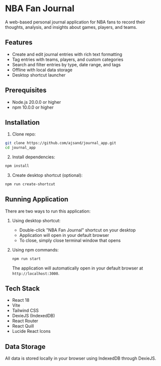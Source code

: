 # NBA Fan Journal

A web-based personal journal application for NBA fans to record their thoughts, analysis, and insights about games, players, and teams.

## Features

- Create and edit journal entries with rich text formatting
- Tag entries with teams, players, and custom categories
- Search and filter entries by type, date range, and tags
- Offline with local data storage
- Desktop shortcut launcher

## Prerequisites

- Node.js 20.0.0 or higher
- npm 10.0.0 or higher

## Installation

1. Clone repo:
```bash
git clone https://github.com/ajsand/journal_app.git
cd journal_app
```

2. Install dependencies:
```bash
npm install
```

3. Create desktop shortcut (optional):
```bash
npm run create-shortcut
```

## Running Application

There are two ways to run this application:

1. Using desktop shortcut:
   - Double-click "NBA Fan Journal" shortcut on your desktop
   - Application will open in your default browser
   - To close, simply close terminal window that opens

2. Using npm commands:
   ```bash
   npm run start
   ```
   The application will automatically open in your default browser at `http://localhost:3000`.

## Tech Stack

- React 18
- Vite
- Tailwind CSS
- DexieJS (IndexedDB)
- React Router
- React Quill
- Lucide React Icons

## Data Storage

All data is stored locally in your browser using IndexedDB through DexieJS.
